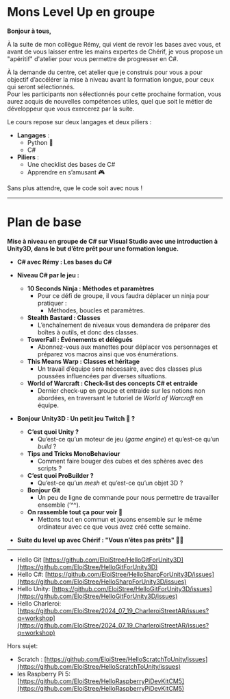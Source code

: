 # Mons Level Up en groupe

**Bonjour à tous,**

À la suite de mon collègue Rémy, qui vient de revoir les bases avec vous, et avant de vous laisser entre les mains expertes de Chérif, je vous propose un "apéritif" d'atelier pour vous permettre de progresser en C#.  

À la demande du centre, cet atelier que je construis pour vous a pour objectif d’accélérer la mise à niveau avant la formation longue, pour ceux qui seront sélectionnés.  
Pour les participants non sélectionnés pour cette prochaine formation, vous aurez acquis de nouvelles compétences utiles, quel que soit le métier de développeur que vous exercerez par la suite.  

Le cours repose sur deux langages et deux piliers :  
- **Langages** :  
  - Python 🐍 
  - C#  
- **Piliers** :  
  - Une checklist des bases de C#  
  - Apprendre en s’amusant 🎮  

Sans plus attendre, que le code soit avec nous !  

--------------

# Plan de base

**Mise à niveau en groupe de C# sur Visual Studio avec une introduction à Unity3D, dans le but d’être prêt pour une formation longue.**

- **C# avec Rémy : Les bases du C#**  
- **Niveau C# par le jeu :**  
  - **10 Seconds Ninja : Méthodes et paramètres**  
    - Pour ce défi de groupe, il vous faudra déplacer un ninja pour pratiquer :  
      - Méthodes, boucles et paramètres.  
  - **Stealth Bastard : Classes**  
    - L’enchaînement de niveaux vous demandera de préparer des boîtes à outils, et donc des classes.  
  - **TowerFall : Événements et délégués**  
    - Abonnez-vous aux manettes pour déplacer vos personnages et préparez vos macros ainsi que vos énumérations.  
  - **This Means Warp : Classes et héritage**  
    - Un travail d’équipe sera nécessaire, avec des classes plus poussées influencées par diverses situations.  
  - **World of Warcraft : Check-list des concepts C# et entraide**  
    - Dernier check-up en groupe et entraide sur les notions non abordées, en traversant le tutoriel de *World of Warcraft* en équipe.  

- **Bonjour Unity3D : Un petit jeu Twitch 🤗 ?**  
  - **C’est quoi Unity ?**  
    - Qu’est-ce qu’un moteur de jeu (*game engine*) et qu’est-ce qu’un *build* ?  
  - **Tips and Tricks MonoBehaviour**  
    - Comment faire bouger des cubes et des sphères avec des scripts ?  
  - **C’est quoi ProBuilder ?**  
    - Qu’est-ce qu’un *mesh* et qu’est-ce qu’un objet 3D ?  
  - **Bonjour Git**  
    - Un peu de ligne de commande pour nous permettre de travailler ensemble (’^^).  
  - **On rassemble tout ça pour voir 🍲**  
    - Mettons tout en commun et jouons ensemble sur le même ordinateur avec ce que vous avez créé cette semaine.  

- **Suite du level up avec Chérif : "Vous n’êtes pas prêts" 🧙‍♂️**  




----------------------------



- Hello Git [https://github.com/EloiStree/HelloGitForUnity3D](https://github.com/EloiStree/HelloGitForUnity3D)
- Hello C#: [https://github.com/EloiStree/HelloSharpForUnity3D/issues](https://github.com/EloiStree/HelloSharpForUnity3D/issues)
- Hello Unity: [https://github.com/EloiStree/HelloGitForUnity3D/issues](https://github.com/EloiStree/HelloGitForUnity3D/issues)
- Hello Charleroi: [https://github.com/EloiStree/2024_07_19_CharleroiStreetAR/issues?q=workshop](https://github.com/EloiStree/2024_07_19_CharleroiStreetAR/issues?q=workshop)

Hors sujet:
- Scratch : [https://github.com/EloiStree/HelloScratchToUnity/issues](https://github.com/EloiStree/HelloScratchToUnity/issues)
- les Raspberry Pi 5: [https://github.com/EloiStree/HelloRaspberryPiDevKitCM5](https://github.com/EloiStree/HelloRaspberryPiDevKitCM5)



